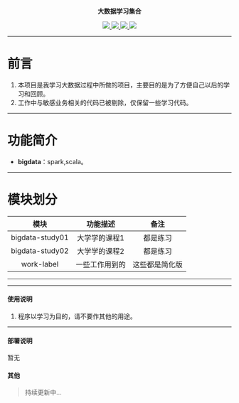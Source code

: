 <p align="center">
	<strong>大数据学习集合</strong>
</p>
<p align="center">
<a target="_blank" href="https://gitee.com/guangxikejidaxue/blogex-plus/blob/master/LICENSE">
    <img src="https://img.shields.io/badge/license-GPL%20v3-blue.svg" ></img>
</a>
<a target="_blank" href="https://github.com/747897928/BigDataProjectCollection">
        <img src="https://img.shields.io/badge/JDK-1.8+-green.svg" ></img>
        <img src="https://img.shields.io/badge/spark-2.3.2-green" ></img>
        <img src="https://img.shields.io/badge/scala-2.11.8-brightgreen" ></img>
</a>
</p>

----

# 前言

1. 本项目是我学习大数据过程中所做的项目，主要目的是为了方便自己以后的学习和回顾。
2. 工作中与敏感业务相关的代码已被剔除，仅保留一些学习代码。

----

# 功能简介

- **bigdata**：spark,scala。

----

# 模块划分

|       模块        |  功能描述   |   备注    |
|:---------------:|:-------:|:-------:|
| bigdata-study01 | 大学学的课程1 |  都是练习   |
| bigdata-study02 | 大学学的课程2 |  都是练习   |
|   work-label    | 一些工作用到的 | 这些都是简化版 |

----

----

#### 使用说明

1. 程序以学习为目的，请不要作其他的用途。

----

#### 部署说明

暂无

#### 其他

> 持续更新中...